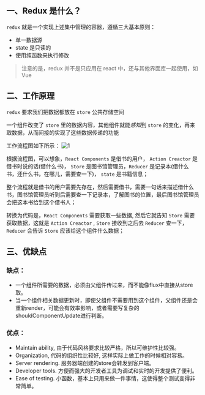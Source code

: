 ## 一、Redux 是什么？
`redux` 就是一个实现上述集中管理的容器，遵循三大基本原则：
- 单一数据源
- state 是只读的
- 使用纯函数来执行修改
> 注意的是，redux 并不是只应用在 react 中，还与其他界面库一起使用，如Vue

## 二、工作原理
`redux` 要求我们把数据都放在 `store` 公共存储空间

一个组件改变了 `store` 里的数据内容，其他组件就能*感知*到 `store` 的变化，再来取数据，从而间接的实现了这些数据传递的功能

工作流程图如下所示：
![1](./Redux原理/1.png)

根据流程图，可以想象，`React Components` 是借书的用户， `Action Creactor` 是借书时说的话(借什么书)， `Store` 是图书馆管理员，`Reducer` 是记录本(借什么书，还什么书，在哪儿，需要查一下)， `state` 是书籍信息；

整个流程就是借书的用户需要先存在，然后需要借书，需要一句话来描述借什么书，图书馆管理员听到后需要查一下记录本，了解图书的位置，最后图书馆管理员会把这本书给到这个借书人；

转换为代码是，`React Components` 需要获取一些数据, 然后它就告知 `Store` 需要获取数据，这就是 `Action Creactor` , `Store` 接收到之后去 `Reducer` 查一下， `Reducer` 会告诉 `Store` 应该给这个组件什么数据；

## 三、优缺点

### 缺点：
- 一个组件所需要的数据，必须由父组件传过来，而不能像flux中直接从store取。
- 当一个组件相关数据更新时，即使父组件不需要用到这个组件，父组件还是会重新render，可能会有效率影响，或者需要写复杂的shouldComponentUpdate进行判断。

### 优点：
- Maintain ability, 由于代码风格要求比较严格，所以可维护性比较强。
- Organization, 代码的组织性比较好, 这样实际上做工作的时候相对容易。
- Server rendering. 服务器端创建的store会转发到客户端。
- Developer tools. 方便而强大的开发者工具为调试和实时的开发提供了便利。
- Ease of testing. 小函数，基本上只用来做一件事情，这使得整个测试变得非常简单。





